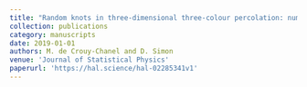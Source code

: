 ```yaml
---
title: "Random knots in three-dimensional three-colour percolation: numerical results and conjectures"
collection: publications
category: manuscripts
date: 2019-01-01
authors: M. de Crouy-Chanel and D. Simon
venue: 'Journal of Statistical Physics'
paperurl: 'https://hal.science/hal-02285341v1'
---
```

